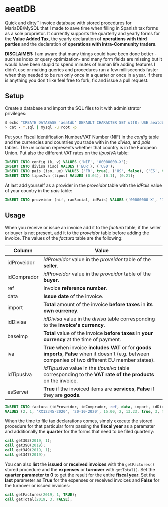 # aeatDB
Quick and dirty™ invoice database with stored procedures for MariaDB/MySQL that I made to save time when filling in Spanish tax forms as a sole proprietor. It currently supports the quarterly and yearly forms for the **Value Added Tax**, the yearly declaration of **operations with third parties** and the declaration of **operations with intra-Community traders**.

**DISCLAIMER:** I am aware that many things could have been done better -such as index or query optimization- and many form fields are missing but it would have been stupid to spend minutes of human life adding features I didn't use or making queries and procedures run a few milliseconds faster when they needed to be run only once in a quarter or once in a year. If there is anything you don't like feel free to fork, fix and issue a pull request.

## Setup
Create a database and import the SQL files to it with administrator privileges:

```sh
$ echo "CREATE DATABASE 'aeatdb' DEFAULT CHARACTER SET utf8; USE aeatdb; SET FOREIGN_KEY_CHECKS=0; " | \
> cat - *.sql | mysql -u root -p
```

Put your Fiscal Identification Number/VAT Number (NIF) in the *config* table and the currencies and countries you trade with in the *divisa*, and *pais* tables. The *ue* column represents whether that country is in the European Union. Put also the different VAT rates on the *tipusIVA* table:

```sql
INSERT INTO config (k, v) VALUES ('NIF', '00000000-X');
INSERT INTO divisa (iso) VALUES ('EUR'), ('USD');
INSERT INTO pais (iso, ue) VALUES ('FR', true), ('US', false), ('ES', true);
INSERT INTO tipusIva (tipus) VALUES (0.04), (0.1), (0.21);
```

At last add yourself as a provider in the *proveidor* table with the *idPais* value of your country in the *pais* table:

```sql
INSERT INTO proveidor (nif, raoSocial, idPais) VALUES ('00000000-X', 'Individual or Company Name', 3);
```

## Usage
When you receive or issue an invoice add it to the *factura* table, if the seller or buyer is not present, add it to the *proveidor* table before adding the invoice. The values of the *factura* table are the following:

| Column | Value |
| --- | --- |
| idProveidor | *idProveidor* value in the *proveidor* table of the **seller**. |
| idComprador | *idProveidor* value in the *proveidor* table of the **buyer**. |
| ref | Invoice **reference number**. |
| data | **Issue date** of the invoice. |
| import | **Total** amount of the invoice **before taxes** in **its own currency**. |
| idDivisa | *idDivisa* value in the *divisa* table corresponding to the **invoice's currency**. |
| baseImp | **Total** value of the invoice **before taxes** in **your currency** at the time of payment. |
| iva | **True** when invoice **includes VAT** or for **goods imports**, **False** when it doesn't (e.g. between companies of two different EU member states). |
| idTipusIva | *idTipusIva* value in the *tipusIva* table corresponding to the **VAT rate of the products** on the invoice. |
| esServei | **True** if the invoiced items are **services**, **False** if they are **goods**. |

```sql
INSERT INTO factura (idProveidor, idComprador, ref, data, import, idDivisa, baseImp, iva, idTipusIva, esServei)
VALUES (2, 1, 'XX12345-2020', '20-10-2020', 15.00, 2, 13.23, true, 3, false);
```

When the time to file tax declarations comes, simply execute the stored procedure for that particular form passing the **fiscal year** as a paramater and additionally the **quarter** for the forms that need to be filed quarterly:

```sql
call get303(2019, 1);
call get390(2019);
call get349(2019, 1);
call get347(2019);
```

You can also **list** the **issued** or **received invoices** with the `getFactures()` stored procedure and the **expenses** or **turnover** with `getTotal()`. Set the **quarter parameter to 0** to get the result for the entire **fiscal year**. Set the **last** parameter as **True** for the expenses or received invoices and **False** for the turnover or issued invoices:

```sql
call getFactures(2019, 1, TRUE);
call getTotal(2019, 3, FALSE);
```
